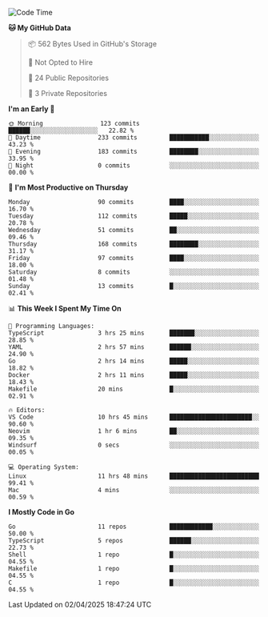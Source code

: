 <!--START_SECTION:waka-->
![Code Time](http://img.shields.io/badge/Code%20Time-1%2C168%20hrs%2057%20mins-blue)

**🐱 My GitHub Data** 

> 📦 562 Bytes Used in GitHub's Storage 
 > 
> 🚫 Not Opted to Hire
 > 
> 📜 24 Public Repositories 
 > 
> 🔑 3 Private Repositories 
 > 
**I'm an Early 🐤** 

```text
🌞 Morning                123 commits         ██████░░░░░░░░░░░░░░░░░░░   22.82 % 
🌆 Daytime                233 commits         ███████████░░░░░░░░░░░░░░   43.23 % 
🌃 Evening                183 commits         ████████░░░░░░░░░░░░░░░░░   33.95 % 
🌙 Night                  0 commits           ░░░░░░░░░░░░░░░░░░░░░░░░░   00.00 % 
```
📅 **I'm Most Productive on Thursday** 

```text
Monday                   90 commits          ████░░░░░░░░░░░░░░░░░░░░░   16.70 % 
Tuesday                  112 commits         █████░░░░░░░░░░░░░░░░░░░░   20.78 % 
Wednesday                51 commits          ██░░░░░░░░░░░░░░░░░░░░░░░   09.46 % 
Thursday                 168 commits         ████████░░░░░░░░░░░░░░░░░   31.17 % 
Friday                   97 commits          ████░░░░░░░░░░░░░░░░░░░░░   18.00 % 
Saturday                 8 commits           ░░░░░░░░░░░░░░░░░░░░░░░░░   01.48 % 
Sunday                   13 commits          █░░░░░░░░░░░░░░░░░░░░░░░░   02.41 % 
```


📊 **This Week I Spent My Time On** 

```text
💬 Programming Languages: 
TypeScript               3 hrs 25 mins       ███████░░░░░░░░░░░░░░░░░░   28.85 % 
YAML                     2 hrs 57 mins       ██████░░░░░░░░░░░░░░░░░░░   24.90 % 
Go                       2 hrs 14 mins       █████░░░░░░░░░░░░░░░░░░░░   18.82 % 
Docker                   2 hrs 11 mins       █████░░░░░░░░░░░░░░░░░░░░   18.43 % 
Makefile                 20 mins             █░░░░░░░░░░░░░░░░░░░░░░░░   02.91 % 

🔥 Editors: 
VS Code                  10 hrs 45 mins      ███████████████████████░░   90.60 % 
Neovim                   1 hr 6 mins         ██░░░░░░░░░░░░░░░░░░░░░░░   09.35 % 
Windsurf                 0 secs              ░░░░░░░░░░░░░░░░░░░░░░░░░   00.05 % 

💻 Operating System: 
Linux                    11 hrs 48 mins      █████████████████████████   99.41 % 
Mac                      4 mins              ░░░░░░░░░░░░░░░░░░░░░░░░░   00.59 % 
```

**I Mostly Code in Go** 

```text
Go                       11 repos            ████████████░░░░░░░░░░░░░   50.00 % 
TypeScript               5 repos             ██████░░░░░░░░░░░░░░░░░░░   22.73 % 
Shell                    1 repo              █░░░░░░░░░░░░░░░░░░░░░░░░   04.55 % 
Makefile                 1 repo              █░░░░░░░░░░░░░░░░░░░░░░░░   04.55 % 
C                        1 repo              █░░░░░░░░░░░░░░░░░░░░░░░░   04.55 % 
```




 Last Updated on 02/04/2025 18:47:24 UTC
<!--END_SECTION:waka-->
